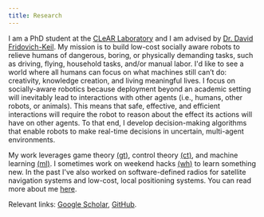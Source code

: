 ```yaml
---
title: Research
---
```

 
I am a PhD student at the [CLeAR Laboratory](https://clearoboticslab.github.io/) and I am advised by [Dr. David Fridovich-Keil](https://www.ae.utexas.edu/people/faculty/faculty-directory/fridovich-keil). 
My mission is to build low-cost socially aware robots to relieve humans of dangerous, boring, or physically demanding tasks, such as driving, flying, household tasks, and/or manual labor. 
I'd like to see a world where all humans can focus on what machines still can’t do: creativity, knowledge creation, and living meaningful lives. 
I focus on socially-aware robotics because deployment beyond an academic setting will inevitably lead to interactions with other agents (i.e., humans, other robots, or animals). 
This means that safe, effective, and efficient interactions will require the robot to reason about the effect its actions will have on other agents. 
To that end, I develop decision-making algorithms that enable robots to make real-time decisions in uncertain, multi-agent environments.

My work leverages game theory [(gt)](tags/gt), control theory [(ct)](tags/ct), and machine learning [(ml)](tags/ml). I sometimes work on weekend hacks [(wh)](tags/wh) to learn something new.
In the past I've also worked on software-defined radios for satellite navigation systems and low-cost, local positioning systems. You can read more about me [here](about).
 
Relevant links: [Google Scholar](https://scholar.google.com/citations?user=q0dyHx4AAAAJ&hl=en), [GitHub](https://github.com/fernandopalafox).
